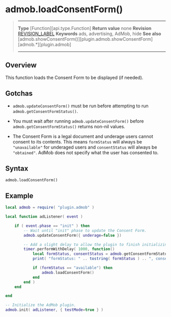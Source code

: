 # admob.loadConsentForm()

> --------------------- ------------------------------------------------------------------------------------------
> __Type__              [Function][api.type.Function]
> __Return value__      none
> __Revision__          [REVISION_LABEL](REVISION_URL)
> __Keywords__          ads, advertising, AdMob, hide
> __See also__          [admob.showConsentForm()][plugin.admob.showConsentForm]
>						[admob.*][plugin.admob]
> --------------------- ------------------------------------------------------------------------------------------


## Overview

This function loads the Consent Form to be displayed (if needed).

## Gotchas

* `admob.updateConsentForm()` must be run before attempting to run `admob.getConsentFormStatus()`.

* You must wait after running `admob.updateConsentForm()` before `admob.getConsentFormStatus()` returns non-nil values.

* The Consent Form is a legal document and underage users cannot consent to its contents. This means `formStatus` will always be `"unavailable"` for underaged users and `consentStatus` will always be `"obtained"`. AdMob does not specify what the user has consented to.

## Syntax

	admob.loadConsentForm()



## Example

``````lua
local admob = require( "plugin.admob" )

local function adListener( event )

	if ( event.phase == "init" ) then
		-- Wait until "init" phase to update the Consent Form.
		admob.updateConsentForm({ underage=false })

		-- Add a slight delay to allow the plugin to finish initializing and updating the Consent Form before trying to get the form.
		timer.performWithDelay( 1000, function()
			local formStatus, consentStatus = admob.getConsentFormStatus()
			print( "formStatus: " .. tostring( formStatus ) .. ", consentStatus: " .. tostring( consentStatus ) )

			if (formStatus == "available") then
				admob.loadConsentForm()
			end
		end )
	end

end

-- Initialize the AdMob plugin.
admob.init( adListener, { testMode=true } )
``````
